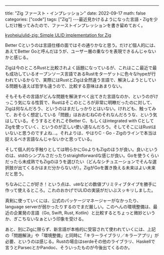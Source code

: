 ---
title: "Zig ファースト・インプレッション"
date: 2022-09-17
math: false
categories: ["code"]
tags: ["Zig"]
---最近見かけるようになった言語・Zigを少しだけ触ってみたので、ファーストインプレッションを書き留めておく。

[kyoheiu/ulid-zig: Simple ULID implementation for Zig](https://github.com/kyoheiu/ulid-zig)

Better Cというのは言語仕様の面ではその通りかなと思う。だけど個人的には、あえてBetter Goと呼んだほうが、ユーザー層の重なりを表現できるんじゃないかと感じる。

Zigは今のところRustと比較されよく話題になっているが、これはここ最近で最も成功しているオープンソース言語であるRustをターゲットに色々なhypeが行われているからで、実際にはRustとZigは全然違う言語で、解決しようとしている問題も違えば哲学も違うので、比較する意味はあまりない。

そもそもその言語がどんな問題を解決すべく出てきた言語なのか、というのがけっこう気になる性質で、Rustはそこのところが非常に明瞭だったのに対して、Zigは何なんだろう、というのはまだしっかりとはいない。けれども、触ってみて、おそらく想定している「問題」はおおむねCのそれなんだろうな、という気はしている。そうするとそれこそBetter C、もしくはintegrated with CとしてZigを使っていく、というのが正しい使い道なんだろう。そしてそこにはRustはいないと思うのですよね…。それよりは、やはりC - Go - Zigのラインで本当は捉えるべき言語なんじゃないかと思っている。

そして個人的な手触りとしては明らかにGoよりもZigのほうが良い。良いというのは、stdのシンプルさだったりstraightforwardな感じが良い。Goを使うくらいだったら未成熟でもZigのほうを選びたい（どんなシチュエーションでそんな選択肢が出てくるかはまだ分からないが）。ZigがGoを置き換える未来はよい未来だと思う。

ちなみにここが好き！という点は、`u80`などの数値プリミティブタイプを勝手に作って使えるところ。これのおかげでULIDの実装がだいぶスッキリしました。

真剣に使っていくには、公式のパッケージマネージャーがなかったり、language serverが弱かったりするのでまだ厳しい。このへんの環境整備は、最近の企業発の言語（Go, Swift, Rust, Kotlin）と比較するとちょっと微妙というか、ぎこちないなぁという印象を受ける。

あと、別にZigに限らず、新言語が本格的に受容されて使われていくには、上記の「問題解決」や「環境整備」と同時に「キラーライブラリ／キラーアプリ」が必要、というのは感じる。Rustの場合はserdeその他のライブラリ、Haskellで言うとParsecとかPandoc、そういったものが今後出てくるのか。